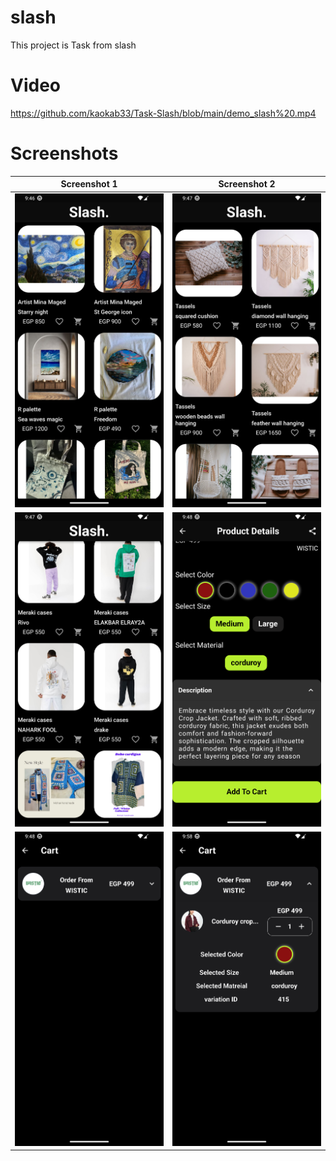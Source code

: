 # slash

This project is Task from slash

# Video
https://github.com/kaokab33/Task-Slash/blob/main/demo_slash%20.mp4

# Screenshots
| Screenshot 1 | Screenshot 2 |
| --- | --- |
| ![Screenshot 1](https://raw.githubusercontent.com/kaokab33/Task-Slash/main/Screenshot_1710618417.png) | ![Screenshot 2](https://raw.githubusercontent.com/kaokab33/Task-Slash/main/Screenshot_1710618430.png) |
| ![Screenshot 3](https://raw.githubusercontent.com/kaokab33/Task-Slash/main/Screenshot_1710618447.png) | ![Screenshot 4](https://raw.githubusercontent.com/kaokab33/Task-Slash/main/Screenshot_1710618505.png) |
| ![Screenshot 5](https://raw.githubusercontent.com/kaokab33/Task-Slash/main/Screenshot_1710618515.png) | ![Screenshot 6](https://raw.githubusercontent.com/kaokab33/Task-Slash/main/Screenshot_1710619135.png) |
